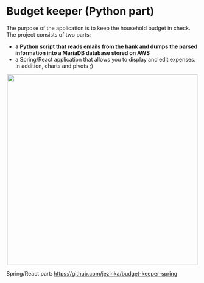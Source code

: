 # Budget keeper (Python part)

The purpose of the application is to keep the household budget in check. The project consists of two parts: 
- **a Python script that reads emails from the bank and dumps the parsed information into a MariaDB database stored on AWS**
- a Spring/React application that allows you to display and edit expenses. In addition, charts and pivots ;)

<p align="center">
  <img src="https://user-images.githubusercontent.com/6199108/219878086-248c0ae2-987c-4438-aedf-30ea9ade0ddc.png" width="500">
</p>

Spring/React part: https://github.com/jezinka/budget-keeper-spring
